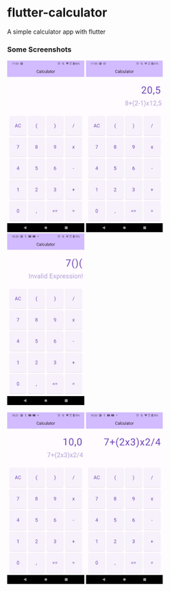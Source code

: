 # flutter-calculator

A simple calculator app with flutter 

### Some Screenshots

<p float="left">
  <img src="app_images/calculator_img1.jpeg" height="400em"/>
  <img src="app_images/calculator_img2.jpeg" height="400em"/>
  <img src="app_images/calculator_img3.jpeg" height="400em"/>
</p>
<p float="left">
  <img src="app_images/calculator_img4.jpeg" height="400em"/>
  <img src="app_images/calculator_img5.jpeg" height="400em"/>
</p>


